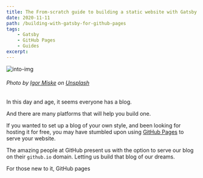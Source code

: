 ```yaml
---
title: The From-scratch guide to building a static website with Gatsby - and serving it on GitHub pages
date: 2020-11-11
path: /building-with-gatsby-for-github-pages
tags: 
    - Gatsby
    - GitHub Pages
    - Guides
excerpt: 
---
```


![into-img](https://user-images.githubusercontent.com/10103699/98751728-c354ea00-2414-11eb-8ae6-06cfef2f6bb5.jpg)
###### *Photo by [Igor Miske](https://unsplash.com/@igormiske?utm_source=unsplash&amp;utm_medium=referral&amp;utm_content=creditCopyText) on [Unsplash](https://unsplash.com)*

In this day and age, it seems everyone has a blog. 

And there are many platforms that will help you build one.

If you wanted to set up a blog of your own style, and been looking for hosting it for free, you may have 
stumbled upon using [GitHub Pages](https://docs.github.com/en/free-pro-team@latest/github/working-with-github-pages/getting-started-with-github-pages) 
to serve your website. 

The amazing people at GitHub present us with the option to serve our blog on their `github.io` domain.
Letting us build that blog of our dreams.

For those new to it, GitHub pages 